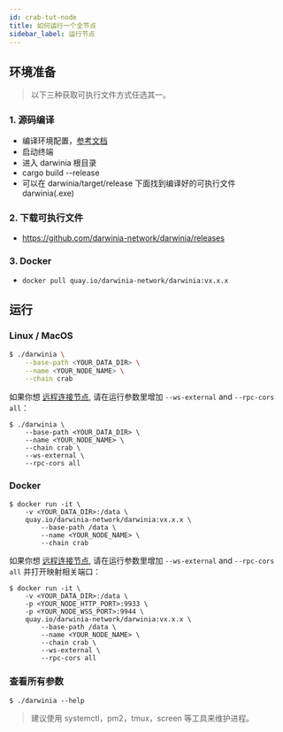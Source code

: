 ```yaml
---
id: crab-tut-node
title: 如何运行一个全节点
sidebar_label: 运行节点
---
```


## 环境准备

> 以下三种获取可执行文件方式任选其一。

### 1. 源码编译

- 编译环境配置，[参考文档](https://github.com/darwinia-network/darwinia#41-hacking-on-darwinia)
- 启动终端
- 进入 darwinia 根目录
- cargo build --release
- 可以在 darwinia/target/release 下面找到编译好的可执行文件 darwinia(.exe)

### 2. 下载可执行文件

- https://github.com/darwinia-network/darwinia/releases

### 3. Docker

- `docker pull quay.io/darwinia-network/darwinia:vx.x.x`

## 运行

### Linux / MacOS

```sh
$ ./darwinia \
    --base-path <YOUR_DATA_DIR> \
    --name <YOUR_NODE_NAME> \
    --chain crab
```

如果你想 [远程连接节点](https://wiki.polkadot.network/docs/en/maintain-wss), 请在运行参数里增加 `--ws-external` and `--rpc-cors all`：

```
$ ./darwinia \
    --base-path <YOUR_DATA_DIR> \
    --name <YOUR_NODE_NAME> \
    --chain crab \
    --ws-external \
    --rpc-cors all
```

### Docker

```
$ docker run -it \
    -v <YOUR_DATA_DIR>:/data \
    quay.io/darwinia-network/darwinia:vx.x.x \
        --base-path /data \
        --name <YOUR_NODE_NAME> \
        --chain crab
```

如果你想 [远程连接节点](https://wiki.polkadot.network/docs/en/maintain-wss), 请在运行参数里增加 `--ws-external` and `--rpc-cors all` 并打开映射相关端口：

```
$ docker run -it \
    -v <YOUR_DATA_DIR>:/data \
    -p <YOUR_NODE_HTTP_PORT>:9933 \
    -p <YOUR_NODE_WSS_PORT>:9944 \
    quay.io/darwinia-network/darwinia:vx.x.x \
        --base-path /data \
        --name <YOUR_NODE_NAME> \
        --chain crab \
        --ws-external \
        --rpc-cors all
```

### 查看所有参数

```
$ ./darwinia --help
```

> 建议使用 systemctl，pm2，tmux，screen 等工具来维护进程。

